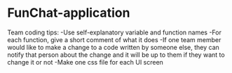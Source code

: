 # FunChat-application

Team coding tips:
-Use self-explanatory variable and function names
-For each function, give a short comment of what it does
-If one team member would like to make a change to a code written by someone else, they can notify that person about the change and it will be up to them if they want to change it or not
-Make one css file for each UI screen
